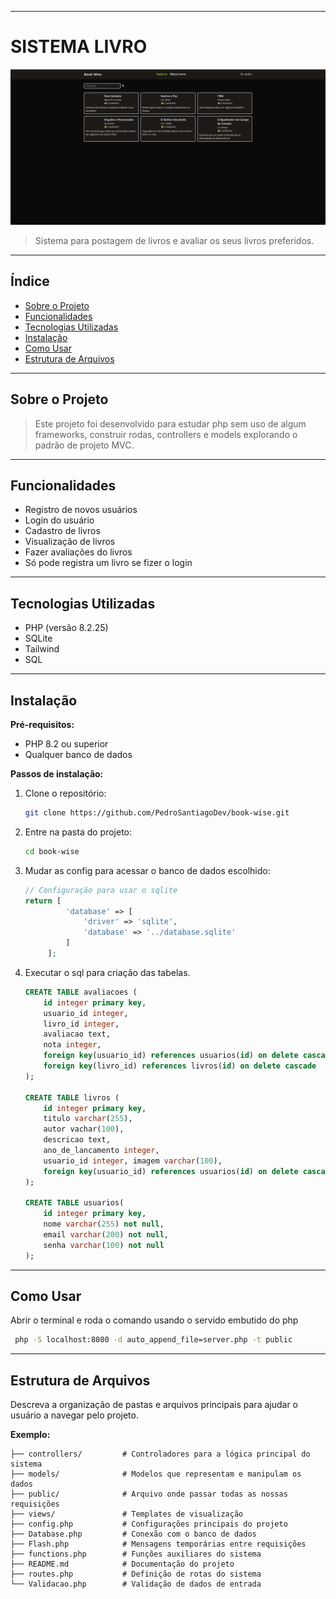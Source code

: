 
---

# SISTEMA LIVRO 
![Screenshot do Sistema](./public/images/boo-wise.png)
> Sistema para postagem de livros e avaliar os seus livros preferidos.

---

## Índice

- [Sobre o Projeto](#sobre-o-projeto)
- [Funcionalidades](#funcionalidades)
- [Tecnologias Utilizadas](#tecnologias-utilizadas)
- [Instalação](#instalação)
- [Como Usar](#como-usar)
- [Estrutura de Arquivos](#estrutura-de-arquivos)

---

## Sobre o Projeto

> Este projeto foi desenvolvido para estudar php sem uso de algum frameworks, construir rodas, controllers e models 
> explorando o padrão de projeto MVC.

---

## Funcionalidades

- Registro de novos usuários
- Login do usuário 
- Cadastro de livros
- Visualização de livros
- Fazer avaliações do livros 
- Só pode registra um livro se fizer o login

---

## Tecnologias Utilizadas

- PHP (versão 8.2.25)
- SQLite
- Tailwind
- SQL

---

## Instalação

**Pré-requisitos:**
- PHP 8.2 ou superior
- Qualquer banco de dados

**Passos de instalação:**

1. Clone o repositório:
   ```bash
   git clone https://github.com/PedroSantiagoDev/book-wise.git
   ```
2. Entre na pasta do projeto:
   ```bash
   cd book-wise
   ```
3. Mudar as config para acessar o banco de dados escolhido:
   ```php
   // Configuração para usar o sqlite
   return [
            'database' => [
                'driver' => 'sqlite',
                'database' => '../database.sqlite'
            ]
        ];
   ```

4. Executar o sql para criação das tabelas.
    ```sql
    CREATE TABLE avaliacoes (
        id integer primary key,
        usuario_id integer,
        livro_id integer,
        avaliacao text,
        nota integer,
        foreign key(usuario_id) references usuarios(id) on delete cascade,
        foreign key(livro_id) references livros(id) on delete cascade
    );

    CREATE TABLE livros (
        id integer primary key,
        titulo varchar(255),
        autor vachar(100),
        descricao text,
        ano_de_lancamento integer,
        usuario_id integer, imagem varchar(100),
        foreign key(usuario_id) references usuarios(id) on delete cascade
    );

    CREATE TABLE usuarios(
        id integer primary key,
        nome varchar(255) not null,
        email varchar(200) not null,
        senha varchar(100) not null
    );
    ```

---

## Como Usar

Abrir o terminal e roda o comando usando o servido embutido do php
```bash
 php -S localhost:8080 -d auto_append_file=server.php -t public
```

---

## Estrutura de Arquivos

Descreva a organização de pastas e arquivos principais para ajudar o usuário a navegar pelo projeto.

**Exemplo:**
```
├── controllers/         # Controladores para a lógica principal do sistema
├── models/              # Modelos que representam e manipulam os dados
├── public/              # Arquivo onde passar todas as nossas requisições
├── views/               # Templates de visualização
├── config.php           # Configurações principais do projeto
├── Database.php         # Conexão com o banco de dados
├── Flash.php            # Mensagens temporárias entre requisições
├── functions.php        # Funções auxiliares do sistema
├── README.md            # Documentação do projeto
├── routes.php           # Definição de rotas do sistema
└── Validacao.php        # Validação de dados de entrada        
```
